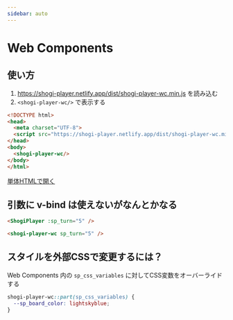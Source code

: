 ```yaml
---
sidebar: auto
---
```


# Web Components

## 使い方

1. <https://shogi-player.netlify.app/dist/shogi-player-wc.min.js> を読み込む
1. `<shogi-player-wc/>` で表示する

```html
<!DOCTYPE html>
<head>
  <meta charset="UTF-8">
  <script src="https://shogi-player.netlify.app/dist/shogi-player-wc.min.js"></script>
</head>
<body>
  <shogi-player-wc/>
</body>
</html>
```

<a href="/examples/1.html" target="_blank">単体HTMLで開く</a>

<shogi-player-wc/>

## 引数に v-bind は使えないがなんとかなる ##

```html
<ShogiPlayer :sp_turn="5" />
```

```html
<shogi-player-wc sp_turn="5" />
```

## スタイルを外部CSSで変更するには？ ##

Web Components 内の `sp_css_variables` に対してCSS変数をオーバーライドする

```css
shogi-player-wc::part(sp_css_variables) {
  --sp_board_color: lightskyblue;
}
```

<SpContainer class="b441958504b7c7af3ef62a47fafe8d21 is-small" />
<style lang="stylus">
.SpContainer.b441958504b7c7af3ef62a47fafe8d21
  shogi-player-wc::part(sp_css_variables)
    --sp_board_color: lightskyblue
</style>
